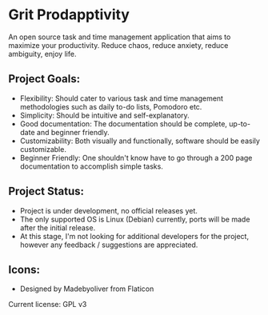 # Grit Prodapptivity
An open source task and time management application that aims to maximize your productivity. Reduce chaos, reduce anxiety, reduce ambiguity, enjoy life.

## Project Goals:
- Flexibility: Should cater to various task and time management methodologies such as daily to-do lists, Pomodoro etc.
- Simplicity: Should be intuitive and self-explanatory.
- Good documentation: The documentation should be complete, up-to-date and beginner friendly. 
- Customizability: Both visually and functionally, software should be easily customizable.
- Beginner Friendly: One shouldn't know have to go through a 200 page documentation to accomplish simple tasks.

## Project Status:
- Project is under development, no official releases yet.
- The only supported OS is Linux (Debian) currently, ports will be made after the initial release.
- At this stage, I'm not looking for additional developers for the project, however any feedback / suggestions are appreciated.

## Icons:
- Designed by Madebyoliver from Flaticon

Current license: GPL v3
